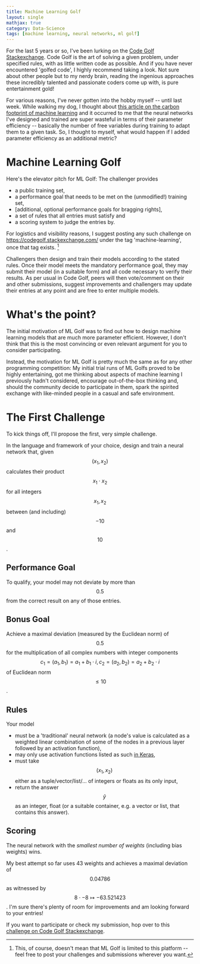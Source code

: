```yaml
---
title: Machine Learning Golf 
layout: single
mathjax: true
category: Data-Science 
tags: [machine learning, neural networks, ml golf]
---
```


For the last 5 years or so, I've been lurking on the [Code Golf Stackexchange](https://codegolf.stackexchange.com/). Code Golf is the art of solving a given problem, under specified rules, with as little written code as possible. And if you have never encountered 'golfed code', I highly recommend taking a look. Not sure about other people but to my nerdy brain, reading the ingenious approaches these incredibly talented and passionate coders come up with, is pure entertainment gold!

For various reasons, I've never gotten into the hobby myself -- until last week. While walking my dog, I thought about [this article on the carbon footprint of machine learning](https://www.newscientist.com/article/2205779-creating-an-ai-can-be-five-times-worse-for-the-planet-than-a-car/) and it occurred to me that the neural networks I've designed and trained are super wasteful in terms of their parameter efficiency -- basically the number of free variables during training to adapt them to a given task. So, I thought to myself, what would happen if I added parameter efficiency as an additional metric? 

# Machine Learning Golf

Here's the elevator pitch for ML Golf: The challenger provides

- a public training set,
- a performance goal that needs to be met on the (unmodified!) training set,
- [additional, optional performance goals for bragging rights],
- a set of rules that all entries must satisfy and
- a scoring system to judge the entries by.

For logistics and visibility reasons, I suggest posting any such challenge on https://codegolf.stackexchange.com/ under the tag 'machine-learning', once that tag exists. [^1] 

Challengers then design and train their models according to the stated rules. Once their model meets the mandatory performance goal, they may submit their model (in a suitable form) and all code necessary to verify their results. As per usual in Code Golf, peers will then vote/comment on their and other submissions, suggest improvements and challengers may update their entries at any point and are free to enter multiple models.

# What's the point?

The initial motivation of ML Golf was to find out how to design machine learning models that are much more parameter efficient. However, I don't think that this is the most convincing or even relevant argument for you to consider participating. 

Instead, the motivation for ML Golf is pretty much the same as for any other programming competition: My initial trial runs of ML Golfs proved to be highly entertaining, got me thinking about aspects of machine learning I previously hadn't considered, encourage out-of-the-box thinking and, should the community decide to participate in them, spark the spirited exchange with like-minded people in a casual and safe environment.

# The First Challenge

To kick things off, I'll propose the first, very simple challenge.

In the language and framework of your choice, design and train a neural network that, given $$(x_1, x_2)$$ calculates their product $$x_1 \cdot x_2$$ for all integers $$x_1, x_2$$ between (and including) $$-10$$ and $$10$$. 

## Performance Goal

To qualify, your model may not deviate by more than $$0.5$$ from the correct result on any of those entries.

## Bonus Goal

Achieve a maximal deviation (measured by the Euclidean norm) of $$0.5$$ for the multiplication of all complex numbers with integer components $$c_1 = (a_1, b_1) = a_1 + b_1 \cdot i, c_2 = (a_2, b_2) = a_2 + b_2 \cdot i$$ of Euclidean norm $$\le 10$$. 

## Rules

Your model

- must be a 'traditional' neural network (a node's value is calculated as a weighted linear combination of some of the nodes in a previous layer followed by an activation function),
- may only use activation functions listed as such [in Keras](https://keras.io/activations/),
- must take $$(x_1, x_2)$$ either as a tuple/vector/list/... of integers or floats as its only input,
- return the answer $$\hat{y}$$ as an integer, float (or a suitable container, e.g. a vector or list, that contains this answer).

## Scoring

The neural network with the *smallest number of weights* (including bias weights) wins.


My best attempt so far uses 43 weights and achieves a maximal deviation of $$0.04786$$ as witnessed by $$8 \cdot -8 \mapsto -63.521423$$. I'm sure there's plenty of room for improvements and am looking forward to your entries!

If you want to participate or check my submission, hop over to this [challenge on Code Golf Stackexchange](https://codegolf.stackexchange.com/questions/187562/machine-learning-golf-multiplication).

[^1]: This, of course, doesn't mean that ML Golf is limited to this platform -- feel free to post your challenges and submissions wherever you want. 
